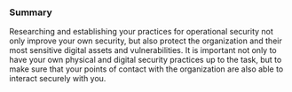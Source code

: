 ### Summary 
Researching and establishing your practices for operational security not only improve your own security, but also protect the organization and their  most sensitive digital assets and vulnerabilities. It is important not only to have your own physical and digital security practices up to the task, but to make sure that your points of contact with the organization are also able to interact securely with you.

